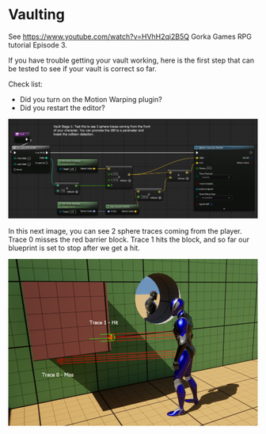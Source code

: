 # Vaulting

See https://www.youtube.com/watch?v=HVhH2qi2B5Q Gorka Games RPG tutorial Episode 3.

If you have trouble getting your vault working, here is the first step that can be tested to see if your vault is correct so far.

Check list:
* Did you turn on the Motion Warping plugin?
* Did you restart the editor?

<img src="images\vault-stage-01.png">

In this next image, you can see 2 sphere traces coming from the player. Trace 0 misses the red barrier block. Trace 1 hits the block, and so far our blueprint is set to stop after we get a hit.

<img src="images\vault-01-trace-example.png">

